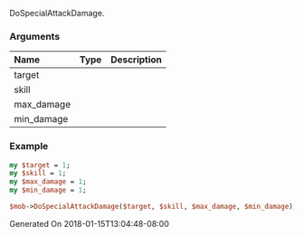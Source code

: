 DoSpecialAttackDamage.
### Arguments
**Name**|**Type**|**Description**
:---|:---|:---
target||
skill||
max_damage||
min_damage||

### Example

```perl
my $target = 1;
my $skill = 1;
my $max_damage = 1;
my $min_damage = 1;

$mob->DoSpecialAttackDamage($target, $skill, $max_damage, $min_damage); # Returns void
```


Generated On 2018-01-15T13:04:48-08:00